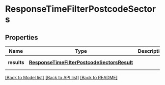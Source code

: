 # ResponseTimeFilterPostcodeSectors

## Properties
Name | Type | Description | Notes
------------ | ------------- | ------------- | -------------
**results** | [**ResponseTimeFilterPostcodeSectorsResult**](ResponseTimeFilterPostcodeSectorsResult.md) |  | [default to null]

[[Back to Model list]](../README.md#documentation-for-models) [[Back to API list]](../README.md#documentation-for-api-endpoints) [[Back to README]](../README.md)


